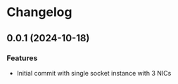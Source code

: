 # Changelog

## 0.0.1 (2024-10-18)

### Features
- Initial commit with single socket instance with 3 NICs

